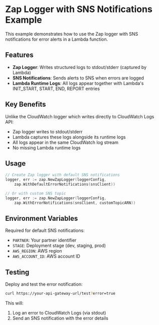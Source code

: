 # Zap Logger with SNS Notifications Example

This example demonstrates how to use the Zap logger with SNS notifications for error alerts in a Lambda function.

## Features

- **Zap Logger**: Writes structured logs to stdout/stderr (captured by Lambda)
- **SNS Notifications**: Sends alerts to SNS when errors are logged
- **Lambda Runtime Logs**: All logs appear together with Lambda's INIT_START, START, END, REPORT entries

## Key Benefits

Unlike the CloudWatch logger which writes directly to CloudWatch Logs API:
- Zap logger writes to stdout/stderr
- Lambda captures these logs alongside its runtime logs
- All logs appear in the same CloudWatch log stream
- No missing Lambda runtime logs

## Usage

```go
// Create Zap logger with default SNS notifications
logger, err := zap.NewZapLogger(loggerConfig, 
    zap.WithDefaultErrorNotifications(snsClient))

// Or with custom SNS topic
logger, err := zap.NewZapLogger(loggerConfig, 
    zap.WithErrorNotifications(snsClient, customTopicARN))
```

## Environment Variables

Required for default SNS notifications:
- `PARTNER`: Your partner identifier
- `STAGE`: Deployment stage (dev, staging, prod)
- `AWS_REGION`: AWS region
- `AWS_ACCOUNT_ID`: AWS account ID

## Testing

Deploy and test the error notification:
```bash
curl https://your-api-gateway-url/test?error=true
```

This will:
1. Log an error to CloudWatch Logs (via stdout)
2. Send an SNS notification with the error details